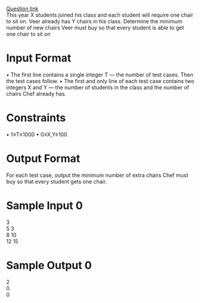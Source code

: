 [Question link](https://www.hackerrank.com/contests/aids-hw-day6/challenges/chairs-required)  
This year X students joined his class and each student will require one chair to sit on. Veer already has Y chairs in his class. Determine the minimum number of new chairs Veer must buy so that every student is able to get one chair to sit on

# Input Format

• The first line contains a single integer T — the number of test cases. Then the test cases follow. • The first and only line of each test case contains two integers X and Y — the number of students in the class and the number of chairs Chef already has.

# Constraints

• 1≤T≤1000 • 0≤X,Y≤100

# Output Format

For each test case, output the minimum number of extra chairs Chef must buy so that every student gets one chair.

# Sample Input 0

3  
5 3  
8 10   
12 15  
# Sample Output 0

2  
0  
0  
